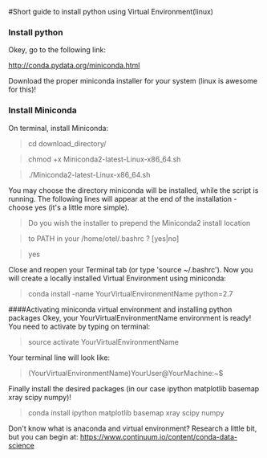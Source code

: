 #Short guide to install python using Virtual Environment(linux)

### Install python

Okey, go to the following link: 

<http://conda.pydata.org/miniconda.html>

Download the proper miniconda installer for your system (linux is awesome for this)!

### Install Miniconda
On terminal, install Miniconda:

>cd download_directory/

>chmod +x Miniconda2-latest-Linux-x86_64.sh

>./Miniconda2-latest-Linux-x86_64.sh

You may choose the directory miniconda will be installed, while the script is running.
The following lines will appear at the end of the installation - choose yes (it's a little more simple).


>Do you wish the installer to prepend the Miniconda2 install location

>to PATH in your /home/otel/.bashrc ? [yes|no]

>yes

Close and reopen your Terminal tab (or type 'source ~/.bashrc').
Now you will create a locally installed Virtual Environment using miniconda:

>conda install -name YourVirtualEnvironmentName python=2.7

####Activating miniconda virtual environment and installing python packages
Okey, your YourVirtualEnvironmentName environment is ready!
You need to activate by typing on terminal:

>source activate YourVirtualEnvironmentName

Your terminal line will look like:

>(YourVirtualEnvironmentName)YourUser@YourMachine:~$ 

Finally install the desired packages (in our case ipython matplotlib basemap xray scipy numpy)!

>conda install ipython matplotlib basemap xray scipy numpy

Don't know what is anaconda and virtual environment? Research a little bit, but you can begin at:
<https://www.continuum.io/content/conda-data-science>